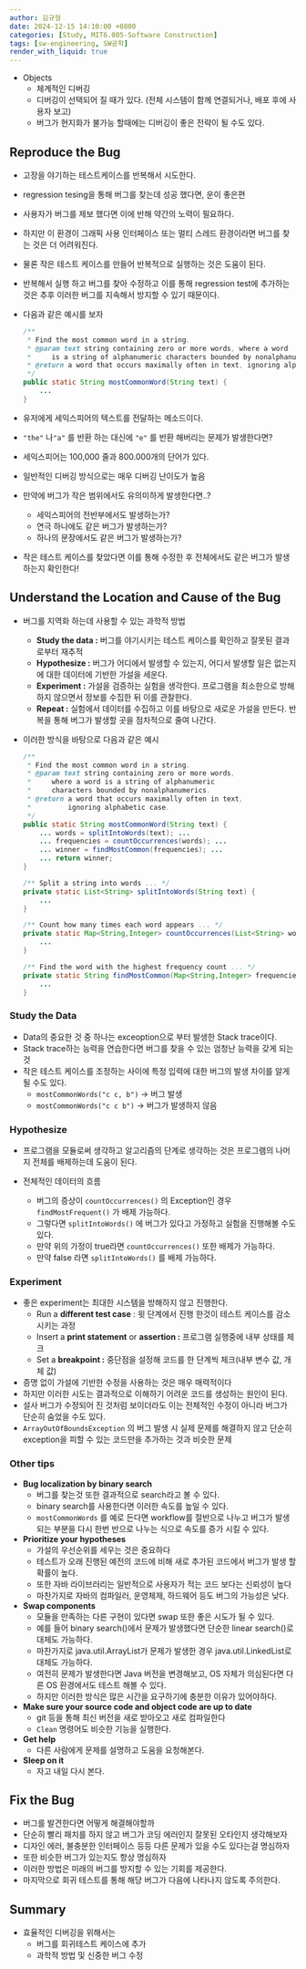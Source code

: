```yaml
---
author: 김규형
date: 2024-12-15 14:10:00 +0800
categories: [Study, MIT6.005-Software Construction]
tags: [sw-engineering, SW공학]
render_with_liquid: true
---
```


- Objects
    - 체계적인 디버깅
    - 디버깅이 선택되어 질 때가 있다. (전체 시스템이 함께 연결되거나, 배포 후에 사용자 보고)
    - 버그가 현지화가 불가능 할때에는 디버깅이 좋은 전략이 될 수도 있다.

## Reproduce the Bug

- 고장을 야기하는 테스트케이스를 반복해서 시도한다.
- regression tesing을 통해 버그를 찾는데 성공 했다면, 운이 좋은편
- 사용자가 버그를 제보 했다면 이에 반해 약간의 노력이 필요하다.
- 하지만 이 환경이 그래픽 사용 인터페이스 또는 멀티 스레드 환경이라면 버그를 찾는 것은 더 어려워진다.
- 물론 작은 테스트 케이스를 만들어 반복적으로 실행하는 것은 도움이 된다.
- 반복해서 실행 하고 버그를 찾아 수정하고 이를 통해 regression test에 추가하는 것은 추후 이러한 버그를 지속해서 방지할 수 있기 때문이다.
- 다음과 같은 예시를 보자
    
    ```java
    /**
     * Find the most common word in a string.
     * @param text string containing zero or more words, where a word
     *     is a string of alphanumeric characters bounded by nonalphanumerics.
     * @return a word that occurs maximally often in text, ignoring alphabetic case.
     */
    public static String mostCommonWord(String text) {
        ...
    }
    ```
    
- 유저에게 세익스피어의 텍스트를 전달하는 메소드이다.
- `"the"` 나`"a"` 를 반환 하는 대신에 `"e"` 를 반환 해버리는 문제가 발생한다면?
- 세익스피어는 100,000 줄과 800.000개의 단어가 있다.
- 일반적인 디버깅 방식으로는 매우 디버깅 난이도가 높음
- 만약에 버그가 작은 범위에서도 유의미하게 발생한다면..?
    - 세익스피어의 전반부에서도 발생하는가?
    - 연극 하나에도 같은 버그가 발생하는가?
    - 하나의 문장에서도 같은 버그가 발생하는가?
- 작은 테스트 케이스를 찾았다면 이를 통해 수정한 후 전체에서도 같은 버그가 발생하는지 확인한다!

## ****Understand the Location and Cause of the Bug****

- 버그를 지역화 하는데 사용할 수 있는 과학적 방법
    - **Study the data :** 버그를 야기시키는 테스트 케이스를 확인하고 잘못된 결과로부터 재추적
    - **Hypothesize :** 버그가 어디에서 발생할 수 있는지, 어디서 발생할 일은 없는지에 대한 데이터에 기반한 가설을 세운다.
    - **Experiment :** 가설을 검증하는 실험을 생각한다. 프로그램을 최소한으로 방해하지 않으면서 정보를 수집한 뒤 이를 관찰한다.
    - **Repeat :** 실험에서 데이터를 수집하고 이를 바탕으로 새로운 가설을 만든다. 반복을 통해 버그가 발생할 곳을 점차적으로 줄여 나간다.
- 이러한 방식을 바탕으로 다음과 같은 예시
    
    ```java
    /**
     * Find the most common word in a string.
     * @param text string containing zero or more words,
     *     where a word is a string of alphanumeric
     *     characters bounded by nonalphanumerics.
     * @return a word that occurs maximally often in text,
     *         ignoring alphabetic case.
     */
    public static String mostCommonWord(String text) {
        ... words = splitIntoWords(text); ...
        ... frequencies = countOccurrences(words); ...
        ... winner = findMostCommon(frequencies); ...
        ... return winner;
    }
    
    /** Split a string into words ... */
    private static List<String> splitIntoWords(String text) {
        ...
    }
    
    /** Count how many times each word appears ... */
    private static Map<String,Integer> countOccurrences(List<String> words) {
        ...
    }
    
    /** Find the word with the highest frequency count ... */
    private static String findMostCommon(Map<String,Integer> frequencies) {
        ...
    }
    ```
    

### Study the Data

- Data의 중요한 것 중 하나는 exceoption으로 부터 발생한 Stack trace이다.
- Stack trace하는 능력을 연습한다면 버그를 찾을 수 있는 엄청난 능력을 갖게 되는것
- 작은 테스트 케이스를 조정하는 사이에 특정 입력에 대한 버그의 발생 차이를 알게 될 수도 있다.
    - `mostCommonWords("c c, b")` → 버그 발생
    - `mostCommonWords("c c b")` → 버그가 발생하지 않음

### ****Hypothesize****

- 프로그램을 모듈로써 생각하고 알고리즘의 단계로 생각하는 것은 프로그램의 나머지 전체를 배제하는데 도움이 된다.
- 전체적인 데이터의 흐름
    
    - 버그의 증상이 `countOccurrences()` 의 Exception인 경우 `findMostFrequent()` 가 배제 가능하다.
    - 그렇다면 `splitIntoWords()` 에 버그가 있다고 가정하고 실험을 진행해볼 수도 있다.
    - 만약 위의 가정이 true라면 `countOccurrences()` 또한 배제가 가능하다.
    - 만약 false 라면 `splitIntoWords()` 를 배제 가능하다.

### Experiment

- 좋은 experiment는 최대한 시스템을 방해하지 않고 진행한다.
    - Run a **different test case** : 윗 단계에서 진행 한것이 테스트 케이스를 감소시키는 과정
    - Insert a **print statement** or **assertion :** 프로그램 실행중에 내부 상태를 체크
    - Set a **breakpoint :** 중단점을 설정해 코드를 한 단계씩 체크(내부 변수 값, 개체 값)
- 증명 없이 가설에 기반한 수정을 사용하는 것은 매우 매력적이다
- 하지만 이러한 시도는 결과적으로 이해하기 어려운 코드를 생성하는 원인이 된다.
- 설사 버그가 수정되어 진 것처럼 보이더라도 이는 전체적인 수정이 아니라 버그가 단순히 숨었을 수도 있다.
- `ArrayOutOfBoundsException` 의 버그 발생 시 실제 문제를 해결하지 않고 단순히 exception을 피할 수 있는 코드만을 추가하는 것과 비슷한 문제

### Other tips

- **Bug localization by binary search**
    - 버그를 찾는것 또한 결과적으로 search라고 볼 수 있다.
    - binary search를 사용한다면 이러한 속도를 높일 수 있다.
    - `mostCommonWords` 를 예로 든다면 workflow를 절반으로 나누고 버그가 발생 되는 부분을 다시 한번 반으로 나누는 식으로 속도를 증가 시킬 수 있다.
- **Prioritize your hypotheses**
    - 가설의 우선순위를 세우는 것은 중요하다
    - 테스트가 오래 진행된 예전의 코드에 비해 새로 추가된 코드에서 버그가 발생 할 확률이 높다.
    - 또한 자바 라이브러리는 일반적으로 사용자가 적는 코드 보다는 신뢰성이 높다
    - 마찬가지로 자바의 컴파일러, 운영체제, 하드웨어 등도 버그의 가능성은 낮다.
- **Swap components**
    - 모듈을 만족하는 다른 구현이 있다면 swap 또한 좋은 시도가 될 수 있다.
    - 예를 들어 binary search()에서 문제가 발생했다면 단순한 linear search()로 대체도 가능하다.
    - 마찬가지로 java.util.ArrayList가 문제가 발생한 경우 java.util.LinkedList로 대체도 가능하다.
    - 여전히 문제가 발생한다면 Java 버전을 변경해보고, OS 자체가 의심된다면 다른 OS 환경에서도 테스트 해볼 수 있다.
    - 하지만 이러한 방식은 많은 시간을 요구하기에 충분한 이유가 있어야하다.
- **Make sure your source code and object code are up to date**
    - git 등을 통해 최신 버전을 새로 받아오고 새로 컴파일한다
    - `Clean`  명령어도 비슷한 기능을 실행한다.
- **Get help**
    - 다른 사람에게 문제를 설명하고 도움을 요청해본다.
- **Sleep on it**
    - 자고 내일 다시 본다.

## ****Fix the Bug****

- 버그를 발견한다면 어떻게 해결해야할까
- 단순히 빨리 패치를 하지 않고 버그가 코딩 에러인지 잘못된 오타인지 생각해보자
- 디자인 에러, 불충분한 인터페이스 등등 다른 문제가 있을 수도 있다는걸 명심하자
- 또한 비슷한 버그가 있는지도 항상 명심하자
- 이러한 방법은 미래의 버그를 방지할 수 있는 기회를 제공한다.
- 마지막으로 회귀 테스트를 통해 해당 버그가 다음에 나타나지 않도록 주의한다.

## Summary

- 효율적인 디버깅을 위해서는
    - 버그를 회귀테스트 케이스에 추가
    - 과학적 방법 및 신중한 버그 수정
